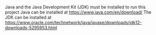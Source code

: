 Java and the Java Development Kit (JDK) must be installed to run this project
Java can be installed at https://www.java.com/en/download/
The JDK can be installed at https://www.oracle.com/technetwork/java/javase/downloads/jdk12-downloads-5295953.html
